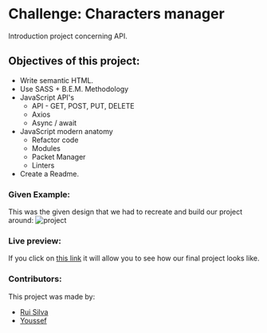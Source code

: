# Challenge: Characters manager

Introduction project concerning API.

## Objectives of this project:

- Write semantic HTML.
- Use SASS + B.E.M. Methodology
- JavaScript API's
  - API - GET, POST, PUT, DELETE
  - Axios
  - Async / await
- JavaScript modern anatomy
  - Refactor code
  - Modules
  - Packet Manager
  - Linters
- Create a Readme.

### Given Example:

This was the given design that we had to recreate and build our project around:
![project](https://github.com/becodeorg/LIE-Hamilton-8/blob/main/02-the-hills/02-character-manager/design/Main%20page%20-%20Desktop.jpg?raw=true)

### Live preview:

If you click on [this link](https://becodeorg.github.io/hamilton-8-character-manager-group-project-rui-youssef/) it will allow you to see how our final project looks like.

### Contributors:

This project was made by:

- [Rui Silva](https://github.com/ruisinhofilipe)
- [Youssef](https://github.com/blyssco)
 

